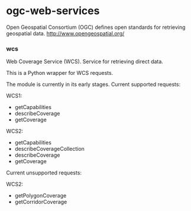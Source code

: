 # ogc-web-services
Open Geospatial Consortium (OGC) defines open standards for retrieving
geospatial data.
http://www.opengeospatial.org/

### wcs
Web Coverage Service (WCS). Service for retrieving direct data.

This is a Python wrapper for WCS requests.

The module is currently in its early stages.
Current supported requests:

WCS1:
* getCapabilities
* describeCoverage
* getCoverage

WCS2:
* getCapabilities
* describeCoverageCollection
* describeCoverage
* getCoverage

Current unsupported requests:

WCS2:
* getPolygonCoverage
* getCorridorCoverage
